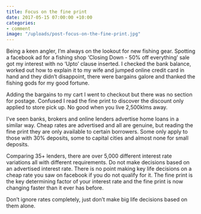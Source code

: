 ```yaml
---
title: Focus on the fine print
date: 2017-05-15 07:00:00 +10:00
categories:
- comment
image: "/uploads/post-focus-on-the-fine-print.jpg"
---
```


Being a keen angler, I’m always on the lookout for new fishing gear.  Spotting a facebook ad for a fishing shop ‘Closing Down - 50% off everything’ sale got my interest with no ‘Upto’ clause inserted. I checked the bank balance, worked out how to explain it to my wife and jumped online credit card in hand and they didn’t disappoint, there were bargains galore and thanked the fishing gods for my good fortune.

Adding the bargains to my cart I went to checkout but there was no section for postage. Confused I read the fine print to discover the discount only applied to store pick up.  No good when you live 2,500klms away.

I’ve seen banks, brokers and online lenders advertise home loans in a similar way.  Cheap rates are advertised and all are genuine, but reading the fine print they are only available to certain borrowers.  Some only apply to those with 30% deposits, some to capital cities and almost none for small deposits.

Comparing 35+ lenders, there are over 5,000 different interest rate variations all with different requirements.  Do not make decisions based on an advertised interest rate.  There is no point making key life decisions on a cheap rate you saw on facebook if you do not qualify for it.
The fine print is the key determining factor of your interest rate and the fine print is now changing faster than it ever has before.

Don’t ignore rates completely, just don’t make big life decisions based on them alone.
